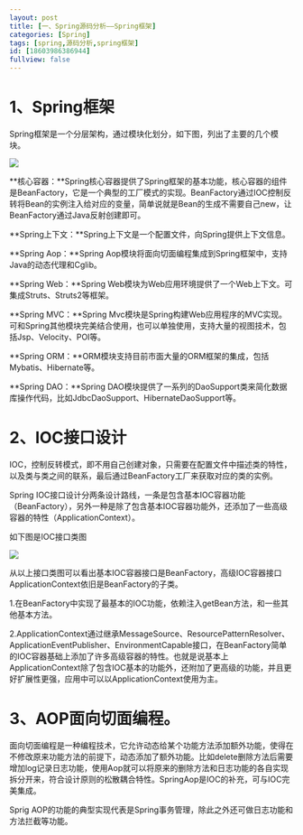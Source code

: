 ```yaml
---
layout: post
title: [一、Spring源码分析——Spring框架]
categories: [Spring]
tags: [spring,源码分析,spring框架]
id: [18603986386944]
fullview: false
---
```


# 1、Spring框架

Spring框架是一个分层架构，通过模块化划分，如下图，列出了主要的几个模块。

![](http://file.ctosb.com/upload/image/20170705/1499240014563052007.gif)

**核心容器：**Spring核心容器提供了Spring框架的基本功能，核心容器的组件是BeanFactory，它是一个典型的工厂模式的实现。BeanFactory通过IOC控制反转将Bean的实例注入给对应的变量，简单说就是Bean的生成不需要自己new，让BeanFactory通过Java反射创建即可。

**Spring上下文：**Spring上下文是一个配置文件，向Spring提供上下文信息。

**Spring Aop：**Spring Aop模块将面向切面编程集成到Spring框架中，支持Java的动态代理和Cglib。

**Spring Web：**Spring Web模块为Web应用环境提供了一个Web上下文。可集成Struts、Struts2等框架。

**Spring MVC：**Spring Mvc模块是Spring构建Web应用程序的MVC实现。可和Spring其他模块完美结合使用，也可以单独使用，支持大量的视图技术，包括Jsp、Velocity、POI等。

**Spring ORM：**ORM模块支持目前市面大量的ORM框架的集成，包括Mybatis、Hibernate等。

**Spring DAO：**Spring DAO模块提供了一系列的DaoSupport类来简化数据库操作代码，比如JdbcDaoSupport、HibernateDaoSupport等。

# 2、IOC接口设计

IOC，控制反转模式，即不用自己创建对象，只需要在配置文件中描述类的特性，以及类与类之间的联系，最后通过BeanFactory工厂来获取对应的类的实例。

Spring IOC接口设计分两条设计路线，一条是包含基本IOC容器功能（BeanFactory），另外一种是除了包含基本IOC容器功能外，还添加了一些高级容器的特性（ApplicationContext）。

如下图是IOC接口类图

![](http://file.ctosb.com/upload/image/20170705/1499240027848030115.png)

从以上接口类图可以看出基本IOC容器接口是BeanFactory，高级IOC容器接口ApplicationContext依旧是BeanFactory的子类。

1.在BeanFactory中实现了最基本的IOC功能，依赖注入getBean方法，和一些其他基本方法。

2.ApplicationContext通过继承MessageSource、ResourcePatternResolver、ApplicationEventPublisher、EnvironmentCapable接口，在BeanFactory简单的IOC容器基础上添加了许多高级容器的特性。也就是说基本上ApplicationContext除了包含IOC基本的功能外，还附加了更高级的功能，并且更好扩展性更强，应用中可以以ApplicationContext使用为主。

# 3、AOP面向切面编程。

面向切面编程是一种编程技术，它允许动态给某个功能方法添加额外功能，使得在不修改原来功能方法的前提下，动态添加了额外功能。比如delete删除方法后需要增加log记录日志功能，使用Aop就可以将原来的删除方法和日志功能的各自实现拆分开来，符合设计原则的松散耦合特性。SpringAop是IOC的补充，可与IOC完美集成。

Sprig AOP的功能的典型实现代表是Spring事务管理，除此之外还可做日志功能和方法拦截等功能。


